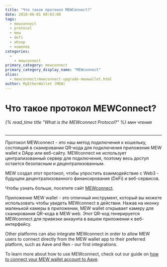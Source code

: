 ```yaml
---
title: "Что такое протокол MEWConnect?"
date: 2018-06-01 00:03:00
tags:
  - mewconnect
  - protocol
  - mew
  - defi
  - обзор
  - кошелек
categories:
  - 
    - mewconnect
primary_category: mewconnect
primary_category_display_name: "MEWconnect"
alias:
  - mewconnect/mewconnect-upgrade-mewwallet.html
author: MyEtherWallet (MEW)
---
```


# **Что такое протокол MEWConnect?**

###### {% read_time title "What is the MEWconnect Protocol?" %} мин чтения

* * *

Протокол MEWconnect - это наш метод подключения к кошельку, состоящий в сканировании QR-кода для подключения приложения MEW wallet к DApp или веб-сайту. MEWconnect не использует централизованный сервер для подключения, поэтому весь доступ остается безопасным и децентрализованным.

MEW создал этот протокол, чтобы упростить взаимодействие с Web3 - будущем децентрализованного финансирования (DeFi) и веб-сервисов.

Чтобы узнать больше, посетите сайт [MEWconnect][mc].

Приложение MEW wallet - это отличный инструмент, который вы можете использовать чтобы увидеть MEWconnect в действии. Нажав на иконку маленькой камеры в приложении, MEW wallet открывает камеру для сканирования QR-кода в MEW web. Этот QR-код генерируется MEWconnect для привязки аккаунта в вашем приложении к веб-интерфейсу.

Other platforms can also integrate MEWconnect in order to allow MEW users to connect directly from the MEW wallet app to their preferred platform, such as Aave and Ren - our first integrations.

To learn more about how to use MEWconnect, check out our guide on [how to connect your MEW wallet account to Aave][aave].

[mc]: https://mewconnect.myetherwallet.com/

[aave]: /@@@@@@/dapps/aave_mc/
